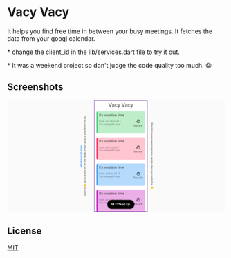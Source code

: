 
# Vacy Vacy

It helps you find free time in between your busy meetings.
It fetches the data from your googl calendar.

\* change the client_id in the lib/services.dart file to try it out.

\* It was a weekend project so don't judge the code quality too much. :grinning:

## Screenshots
![screenshot](https://github.com/ramyak-mehra/vacy_vacy/blob/master/screenshots/screenshot1.png)
## License

[MIT](https://choosealicense.com/licenses/mit/)

  
